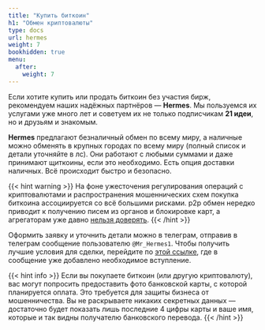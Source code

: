 ```yaml
---
title: "Купить биткоин"
h1: "Обмен криптовалюты"
type: docs
url: hermes
weight: 7
bookhidden: true
menu:
  after:
    weight: 7
---
```


Если хотите купить или продать биткоин без участия бирж, рекомендуем наших надёжных партнёров — **Hermes**. Мы пользуемся их услугами уже много лет и советуем их не только подписчикам **21 идеи**, но и друзьям и знакомым.

**Hermes** предлагают безналичный обмен по всему миру, а наличные можно обменять в крупных городах по всему миру (полный список и детали уточняйте в лс). Они работают с любыми суммами и даже принимают щиткоины, если это необходимо. Есть опция доставки наличных. Всё происходит быстро и безопасно.

{{< hint warning >}}
На фоне ужесточения регулирования операций с криптовалютами и распространения мошеннических схем покупка биткоина ассоциируется со всё большими рисками. р2р обмен нередко приводит к получению писем из органов и блокировке карт, а агрегаторам уже давно [нельзя доверять](/posts/aml-is-a-scam/).
{{< /hint >}}

Оформить заявку и уточнить детали можно в телеграм, отправив в телеграм сообщение пользователю `@Mr_Hermes1`. Чтобы получить лучшие условия для сделки, перейдите по [этой ссылке](https://t.me/m/mcW8w4NsNTdi), где в сообщение уже добавлено необходимое вступление.

{{< hint info >}}
Если вы покупаете биткоин (или другую криптовалюту), вас могут попросить предоставить фото банковской карты, с которой планируется оплата. Это требуется для защиты бизнеса от мошенничества. Вы не раскрываете никаких секретных данных — достаточно будет показать лишь последние 4 цифры карты и ваше имя, которые и так видны получателю банковского перевода.
{{< /hint >}}
